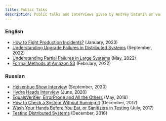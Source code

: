 ```yaml
---
title: Public Talks
description: Public talks and interviews given by Andrey Satarin on various tech subjects
---
```


### English
- [How to Fight Production Incidents?](2023-01-how-to-fight-incidents/) (January, 2023)
- [Understanding Upgrade Failures in Distributed Systems](2022-09-upgrade-failures-in-distributed-systems/) (September, 2022)
- [Understanding Partial Failures in Large Systems](2022-05-understanding-partial-failures/) (May, 2022)
- [Formal Methods at Amazon S3](2022-02-formal-methods-at-amazon-s3/) (February, 2022)

### Russian
- [Heisenbug Show Interview](2020-09-heisenbug-show/) (September, 2020)
- [Hydra Heads Interview](2020-06-hydra-heads-interview/) (June, 2020)
- [EqualsVerifier, ErrorProne and All the Others](equals-verifier-and-error-prone/) (May, 2018)
- [How to Check a System Without Running It](how-to-check-a-system-without-running-it/) (December, 2017)
- [Wash Your Hands Before You Eat, or Sanitizers in Testing](sanitizers-in-testing/) (July, 2017)
- [Testing Distributed Systems](testing-distributed-systems/) (December, 2016)
